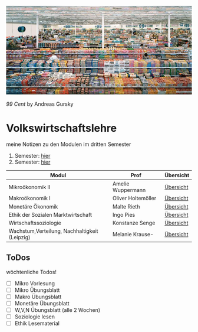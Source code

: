 ![2022-02-13_13-29](images/2022-02-13_13-29.jpg)

*99 Cent* by Andreas Gursky

# Volkswirtschaftslehre

meine Notizen zu den Modulen im dritten Semester

1. Semester: [hier](https://vwl1.martenw.com/#/)
2. Semester: [hier](https://vwl2.martenw.com/#/)

| Modul                                         | Prof               | Übersicht                          |
| --------------------------------------------- | ------------------ | ---------------------------------- |
| Mikroökonomik II                              | Amelie Wuppermann  |[Übersicht](VL_Mikro2/README.md)   |
| Makroökonomik I                               | Oliver Holtemöller |[Übersicht](VL_Makro1/README.md)   |
| Monetäre Ökonomik                             | Malte Rieth        |[Übersicht](VL_Monetär/README.md)  |
| Ethik der Sozialen Marktwirtschaft            | Ingo Pies          |[Übersicht](VL_Ethik/README.md)    |
| Wirtschaftssoziologie | Konstanze Senge |[Übersicht](VL_Soziologie/README.md) |
| Wachstum,Verteilung, Nachhaltigkeit (Leipzig) | Melanie Krause-     |[Übersicht](VL_Wachstum/README.md) |



## ToDos

wöchtenliche Todos!

- [ ] Mikro Vorlesung
- [ ] Mikro Übungsblatt
- [ ] Makro Übungsblatt
- [ ] Monetäre Übungsblatt
- [ ] W,V,N Übungsblatt (alle 2 Wochen)
- [ ] Soziologie lesen
- [ ] Ethik Lesematerial